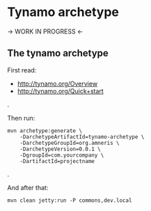 Tynamo archetype
==================

-> WORK IN PROGRESS <-

The tynamo archetype
--------------------------------

First read:

* http://tynamo.org/Overview
* http://tynamo.org/Quick+start

.

Then run:

	mvn archetype:generate \
		-DarchetypeArtifactId=tynamo-archetype \
		-DarchetypeGroupId=org.amneris \
		-DarchetypeVersion=0.0.1 \
		-DgroupId=com.yourcompany \
		-DartifactId=projectname

.

And after that:

	mvn clean jetty:run -P commons,dev.local
